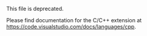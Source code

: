 This file is deprecated.

Please find documentation for the C/C++ extension at https://code.visualstudio.com/docs/languages/cpp.
